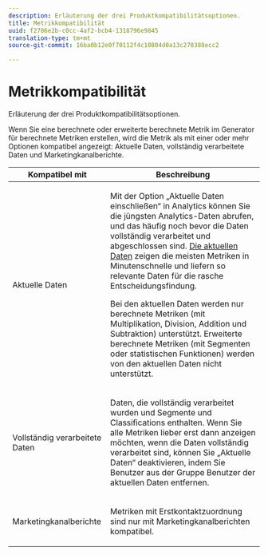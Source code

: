 ```yaml
---
description: Erläuterung der drei Produktkompatibilitätsoptionen.
title: Metrikkompatibilität
uuid: f2706e2b-c0cc-4af2-bcb4-1318796e9845
translation-type: tm+mt
source-git-commit: 16ba0b12e0f70112f4c10804d0a13c278388ecc2

---
```



# Metrikkompatibilität

Erläuterung der drei Produktkompatibilitätsoptionen.

Wenn Sie eine berechnete oder erweiterte berechnete Metrik im Generator für berechnete Metriken erstellen, wird die Metrik als mit einer oder mehr Optionen kompatibel angezeigt: Aktuelle Daten, vollständig verarbeitete Daten und Marketingkanalberichte.

<table id="table_DF7F6D55467B4B76AC34026465D44F7A"> 
 <thead> 
  <tr> 
   <th colname="col1" class="entry"> Kompatibel mit </th> 
   <th colname="col2" class="entry"> Beschreibung </th> 
  </tr>
 </thead>
 <tbody> 
  <tr> 
   <td colname="col1"> Aktuelle Daten </td> 
   <td colname="col2"> <p>Mit der Option „Aktuelle Daten einschließen“ in Analytics können Sie die jüngsten Analytics-Daten abrufen, und das häufig noch bevor die Daten vollständig verarbeitet und abgeschlossen sind. <a href="https://marketing.adobe.com/resources/help/de_DE/reference/data_latency.html"  > Die aktuellen Daten</a> zeigen die meisten Metriken in Minutenschnelle und liefern so relevante Daten für die rasche Entscheidungsfindung. </p> <p>Bei den aktuellen Daten werden nur berechnete Metriken (mit Multiplikation, Division, Addition und Subtraktion) unterstützt. Erweiterte berechnete Metriken (mit Segmenten oder statistischen Funktionen) werden von den aktuellen Daten nicht unterstützt. </p> </td> 
  </tr> 
  <tr> 
   <td colname="col1"> Vollständig verarbeitete Daten </td> 
   <td colname="col2"> <p>Daten, die vollständig verarbeitet wurden und Segmente und Classifications enthalten. Wenn Sie alle Metriken lieber erst dann anzeigen möchten, wenn die Daten vollständig verarbeitet sind, können Sie „Aktuelle Daten“ deaktivieren, indem Sie Benutzer aus der Gruppe Benutzer der aktuellen Daten entfernen. </p> </td> 
  </tr> 
  <tr> 
   <td colname="col1"> Marketingkanalberichte </td> 
   <td colname="col2"> <p>Metriken mit Erstkontaktzuordnung sind nur mit Marketingkanalberichten kompatibel. </p> </td> 
  </tr> 
 </tbody> 
</table>

